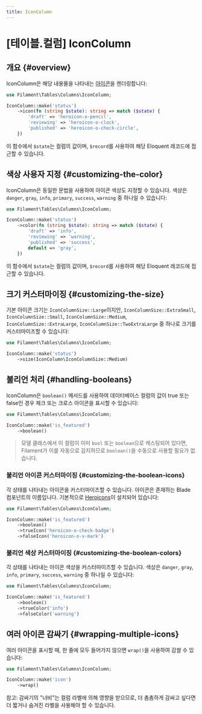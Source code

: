 ```yaml
---
title: IconColumn
---
```

# [테이블.컬럼] IconColumn

## 개요 {#overview}

IconColumn은 해당 내용물을 나타내는 [아이콘](https://blade-ui-kit.com/blade-icons?set=1#search)을 렌더링합니다:

```php
use Filament\Tables\Columns\IconColumn;

IconColumn::make('status')
    ->icon(fn (string $state): string => match ($state) {
        'draft' => 'heroicon-o-pencil',
        'reviewing' => 'heroicon-o-clock',
        'published' => 'heroicon-o-check-circle',
    })
```

이 함수에서 `$state`는 컬럼의 값이며, `$record`를 사용하여 해당 Eloquent 레코드에 접근할 수 있습니다.

<AutoScreenshot name="tables/columns/icon/simple" alt="IconColumn" version="3.x" />

## 색상 사용자 지정 {#customizing-the-color}

IconColumn은 동일한 문법을 사용하여 아이콘 색상도 지정할 수 있습니다. 색상은 `danger`, `gray`, `info`, `primary`, `success`, `warning` 중 하나일 수 있습니다:

```php
use Filament\Tables\Columns\IconColumn;

IconColumn::make('status')
    ->color(fn (string $state): string => match ($state) {
        'draft' => 'info',
        'reviewing' => 'warning',
        'published' => 'success',
        default => 'gray',
    })
```

이 함수에서 `$state`는 컬럼의 값이며, `$record`를 사용하여 해당 Eloquent 레코드에 접근할 수 있습니다.

<AutoScreenshot name="tables/columns/icon/color" alt="색상이 적용된 IconColumn" version="3.x" />

## 크기 커스터마이징 {#customizing-the-size}

기본 아이콘 크기는 `IconColumnSize::Large`이지만, `IconColumnSize::ExtraSmall`, `IconColumnSize::Small`, `IconColumnSize::Medium`, `IconColumnSize::ExtraLarge`, `IconColumnSize::TwoExtraLarge` 중 하나로 크기를 커스터마이즈할 수 있습니다:

```php
use Filament\Tables\Columns\IconColumn;

IconColumn::make('status')
    ->size(IconColumn\IconColumnSize::Medium)
```

<AutoScreenshot name="tables/columns/icon/medium" alt="중간 크기의 IconColumn" version="3.x" />

## 불리언 처리 {#handling-booleans}

IconColumn은 `boolean()` 메서드를 사용하여 데이터베이스 컬럼의 값이 true 또는 false인 경우 체크 또는 크로스 아이콘을 표시할 수 있습니다:

```php
use Filament\Tables\Columns\IconColumn;

IconColumn::make('is_featured')
    ->boolean()
```

> 모델 클래스에서 이 컬럼이 이미 `bool` 또는 `boolean`으로 캐스팅되어 있다면, Filament가 이를 자동으로 감지하므로 `boolean()`을 수동으로 사용할 필요가 없습니다.

<AutoScreenshot name="tables/columns/icon/boolean" alt="불리언을 표시하는 IconColumn" version="3.x" />

### 불리언 아이콘 커스터마이징 {#customizing-the-boolean-icons}

각 상태를 나타내는 아이콘을 커스터마이즈할 수 있습니다. 아이콘은 존재하는 Blade 컴포넌트의 이름입니다. 기본적으로 [Heroicons](https://heroicons.com)이 설치되어 있습니다:

```php
use Filament\Tables\Columns\IconColumn;

IconColumn::make('is_featured')
    ->boolean()
    ->trueIcon('heroicon-o-check-badge')
    ->falseIcon('heroicon-o-x-mark')
```

<AutoScreenshot name="tables/columns/icon/boolean-icon" alt="커스텀 아이콘으로 불리언을 표시하는 IconColumn" version="3.x" />

### 불리언 색상 커스터마이징 {#customizing-the-boolean-colors}

각 상태를 나타내는 아이콘 색상을 커스터마이즈할 수 있습니다. 색상은 `danger`, `gray`, `info`, `primary`, `success`, `warning` 중 하나일 수 있습니다:

```php
use Filament\Tables\Columns\IconColumn;

IconColumn::make('is_featured')
    ->boolean()
    ->trueColor('info')
    ->falseColor('warning')
```

<AutoScreenshot name="tables/columns/icon/boolean-color" alt="커스텀 색상으로 불리언을 표시하는 IconColumn" version="3.x" />

## 여러 아이콘 감싸기 {#wrapping-multiple-icons}

여러 아이콘을 표시할 때, 한 줄에 모두 들어가지 않으면 `wrap()`을 사용하여 감쌀 수 있습니다:

```php
use Filament\Tables\Columns\IconColumn;

IconColumn::make('icon')
    ->wrap()
```

참고: 감싸기의 "너비"는 컬럼 라벨에 의해 영향을 받으므로, 더 촘촘하게 감싸고 싶다면 더 짧거나 숨겨진 라벨을 사용해야 할 수 있습니다.

